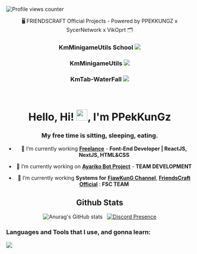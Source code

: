 
![Profile views counter](https://komarev.com/ghpvc/?username=pppekkungz&style=flat-square&color=00E8FF)


<div align="center">
	<p align="center">🖥️ FRIENDSCRAFT Official Projects - Powered by PPEKKUNGZ x SycerNetwork x VikOprt 🗂️</p>
<h3 align="center">KmMinigameUtils School <img src="https://wakatime.com/badge/user/18d6afc2-0418-4101-8b22-0a0d3177adb3/project/84fb03b6-fe3e-48a3-8102-d7db29fc1b24.svg?style=flat-square"></h3>
<h3 align="center">KmMinigameUtils <img src="https://wakatime.com/badge/user/18d6afc2-0418-4101-8b22-0a0d3177adb3/project/8ac23e9c-e7d3-45e0-866d-1af1f3264123.svg?style=flat-square"></h3>
<h3 align="center">KmTab-WaterFall <img src="https://wakatime.com/badge/user/18d6afc2-0418-4101-8b22-0a0d3177adb3/project/cf47bbda-647e-4a4d-87d0-aa30401ede0f.svg?style=flat-square"></h3>
<br>

<h1 align="center">Hello, Hi! <img src="https://media.giphy.com/media/hvRJCLFzcasrR4ia7z/giphy.gif" width="30">, I'm PPekKunGz</h1>
<h3 align="center">My free time is sitting, sleeping, eating.</h3>

- 🔭 I’m currently working [**Freelance**](https://ppekkungz.online/) - **Font-End Developer | ReactJS, NextJS, HTML&CSS**
- 🔭 I’m currently working on [**Ayariko Bot Project**](https://top.gg/bot/691256244194770944) - **TEAM DEVELOPMENT**


- 🌱 I’m currently working **Systems for** [**FiawKunG Channel**](https://www.youtube.com/FiawKunGChannel), [**FriendsCraft Official**](https://youtube.com/FriendsCraftOfficial) : **FSC TEAM**


## Github Stats
![Anurag's GitHub stats](https://github-readme-stats.vercel.app/api?username=PPekKunGz&theme=outrun&show_icons=true)
&nbsp;
[![Discord Presence](https://lanyard.cnrad.dev/api/450711285839953931)](https://discord.com/users/450711285839953931)
<h3 align="left">Languages and Tools that I use, and gonna learn:</h3>

<p align="left">
  <a href="https://skillicons.dev">
    <img src="https://skillicons.dev/icons?i=git,docker,c,angular,bootstrap,cloudflare,html,css,java,javascript,kotlin,linux,mysql,mongodb,nextjs,nginx,nodejs,php,typescript,unity,unreal,vite,stackoverflow" />
  </a>
</p>
